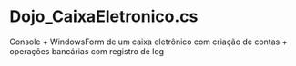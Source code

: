 # Dojo_CaixaEletronico.cs
Console + WindowsForm de um caixa eletrônico com criação de contas + operações bancárias com registro de log
